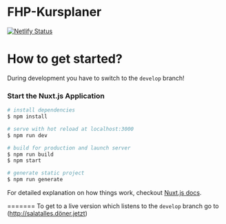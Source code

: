 # FHP-Kursplaner
[![Netlify Status](https://api.netlify.com/api/v1/badges/134b5c6b-70c5-4c31-a02f-8f99eb0a7f16/deploy-status)](https://app.netlify.com/sites/practical-wescoff-36d273/deploys)
# How to get started?

During development you have to switch to the `develop` branch!

### Start the Nuxt.js Application

``` bash
# install dependencies
$ npm install

# serve with hot reload at localhost:3000
$ npm run dev

# build for production and launch server
$ npm run build
$ npm start

# generate static project
$ npm run generate
```

For detailed explanation on how things work, checkout [Nuxt.js docs](https://nuxtjs.org).

=======
To get to a live version which listens to the `develop` branch go to (http://salatalles.döner.jetzt)
